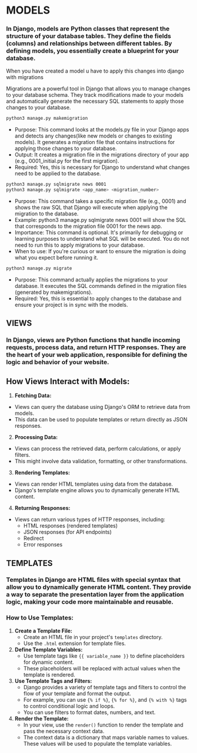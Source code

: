 # MODELS

### In Django, models are Python classes that represent the structure of your database tables. They define the fields (columns) and relationships between different tables. By defining models, you essentially create a blueprint for your database.

When you have created a model u have to apply this changes into django with migrations

Migrations are a powerful tool in Django that allows you to manage changes to your database schema. They track modifications made to your models and automatically generate the necessary SQL statements to apply those changes to your database.

```bash
python3 manage.py makemigration
```
+ Purpose: This command looks at the models.py file in your Django apps and detects any changes(like new models or changes to existing models). It generates a migration file that contains instructions for applying those changes to your database.
+ Output: It creates a migration file in the migrations directory of your app (e.g., 0001_initial.py for the first migration).
+ Required: Yes, this is necessary for Django to understand what changes need to be applied to the database.

```bash
python3 manage.py sqlmigrate news 0001
python3 manage.py sqlmigrate <app_name> <migration_number>
```
+ Purpose: This command takes a specific migration file (e.g., 0001) and shows the raw SQL that Django will execute when applying the migration to the database.
+ Example: python3 manage.py sqlmigrate news 0001 will show the SQL that corresponds to the migration file 0001 for the news app.
+ Importance:
This command is optional. It's primarily for debugging or learning purposes to understand what SQL will be executed.
You do not need to run this to apply migrations to your database.
+ When to use: If you're curious or want to ensure the migration is doing what you expect before running it.

```bash
python3 manage.py migrate
```
+ Purpose: This command actually applies the migrations to your database. It executes the SQL commands defined in the migration files (generated by makemigrations).
+ Required: Yes, this is essential to apply changes to the database and ensure your project is in sync with the models.

## VIEWS

### In Django, views are Python functions that handle incoming requests, process data, and return HTTP responses. They are the heart of your web application, responsible for defining the logic and behavior of your website.

## How Views Interact with Models:

1. **Fetching Data:**
 - Views can query the database using Django's ORM to retrieve data from models.
 - This data can be used to populate templates or return directly as JSON responses.
2. **Processing Data:**
 - Views can process the retrieved data, perform calculations, or apply filters.
 - This might involve data validation, formatting, or other transformations.
3. **Rendering Templates:**
 - Views can render HTML templates using data from the database.
 - Django's template engine allows you to dynamically generate HTML content.
4. **Returning Responses:**
- Views can return various types of HTTP responses, including:
  - HTML responses (rendered templates)
  - JSON responses (for API endpoints)
  - Redirect
  - Error responses

## TEMPLATES

### Templates in Django are HTML files with special syntax that allow you to dynamically generate HTML content. They provide a way to separate the presentation layer from the application logic, making your code more maintainable and reusable.

### How to Use Templates:

1. **Create a Template File:**
    - Create an HTML file in your project's `templates` directory.
    - Use the `.html` extension for template files.
2. **Define Template Variables:**
    - Use template tags like `{{ variable_name }}` to define placeholders for dynamic content.
    - These placeholders will be replaced with actual values when the template is rendered.
3. **Use Template Tags and Filters:**
    - Django provides a variety of template tags and filters to control the flow of your template and format the output.
    - For example, you can use `{% if %}`, `{% for %}`, and `{% with %}` tags to control conditional logic and loops.
    - You can use filters to format dates, numbers, and text.
4. **Render the Template:**
    - In your view, use the `render()` function to render the template and pass the necessary context data.
    - The context data is a dictionary that maps variable names to values. These values will be used to populate the template variables.
